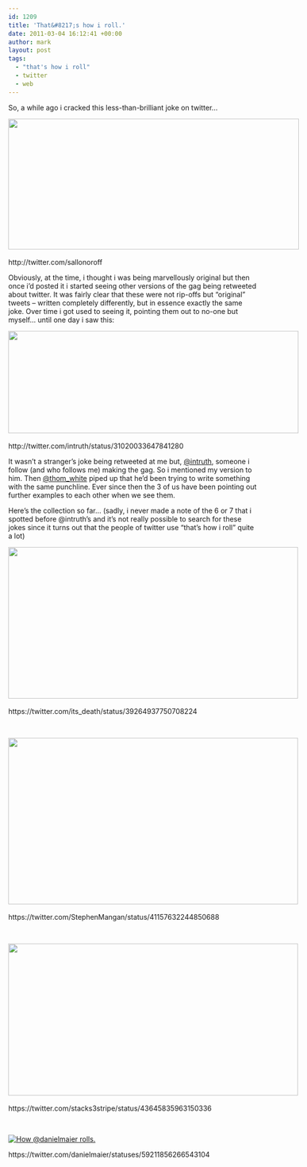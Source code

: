 ```yaml
---
id: 1209
title: 'That&#8217;s how i roll.'
date: 2011-03-04 16:12:41 +00:00
author: mark
layout: post
tags:
  - "that's how i roll"
  - twitter
  - web
---
```

So, a while ago i cracked this less-than-brilliant joke on twitter&#8230;

<div id="attachment_1211" style="width: 596px" class="wp-caption aligncenter">
  <a href="/images/fromwp/2011/03/howiroll.jpg"><img class="size-full wp-image-1211" title="That's how i roll." alt="" src="/images/fromwp/2011/03/howiroll.jpg" width="586" height="263" srcset="/images/fromwp/2011/03/howiroll.jpg 732w, /images/fromwp/2011/03/howiroll-300x134.jpg 300w" sizes="(max-width: 586px) 100vw, 586px" /></a>
  
  <p class="wp-caption-text">
    http://twitter.com/sallonoroff
  </p>
</div>

Obviously, at the time, i thought i was being marvellously original but then once i&#8217;d posted it i started seeing other versions of the gag being retweeted about twitter. It was fairly clear that these were not rip-offs but &#8220;original&#8221; tweets &#8211; written completely differently, but in essence exactly the same joke. Over time i got used to seeing it, pointing them out to no-one but myself&#8230; until one day i saw this:

<div id="attachment_1213" style="width: 595px" class="wp-caption aligncenter">
  <a href="/images/fromwp/2011/03/intruthroll.jpg"><img class="size-full wp-image-1213" title="How @intruth rolls." alt="" src="/images/fromwp/2011/03/intruthroll.jpg" width="585" height="206" srcset="/images/fromwp/2011/03/intruthroll.jpg 731w, /images/fromwp/2011/03/intruthroll-300x105.jpg 300w" sizes="(max-width: 585px) 100vw, 585px" /></a>
  
  <p class="wp-caption-text">
    http://twitter.com/intruth/status/31020033647841280
  </p>
</div>

<p style="text-align: left;">
  It wasn&#8217;t a stranger&#8217;s joke being retweeted at me but, <a href="http://twitter.com/intruth/status/31020033647841280">@intruth</a>, someone i follow (and who follows me) making the gag. So i mentioned my version to him. Then <a href="http://twitter.com/thom_white">@thom_white</a> piped up that he&#8217;d been trying to write something with the same punchline. Ever since then the 3 of us have been pointing out further examples to each other when we see them.
</p>

<p style="text-align: left;">
  Here&#8217;s the collection so far&#8230; (sadly, i never made a note of the 6 or 7 that i spotted before @intruth&#8217;s and it&#8217;s not really possible to search for these jokes since it turns out that the people of twitter use &#8220;that&#8217;s how i roll&#8221; quite a lot)
</p>

<div id="attachment_1214" style="width: 594px" class="wp-caption aligncenter">
  <a href="/images/fromwp/2011/03/deathroll.jpg"><img class="size-full wp-image-1214" title="How @Its_Death rolls." alt="" src="/images/fromwp/2011/03/deathroll.jpg" width="584" height="305" srcset="/images/fromwp/2011/03/deathroll.jpg 730w, /images/fromwp/2011/03/deathroll-300x156.jpg 300w" sizes="(max-width: 584px) 100vw, 584px" /></a>
  
  <p class="wp-caption-text">
    https://twitter.com/its_death/status/39264937750708224
  </p>
</div>

&nbsp;

<div id="attachment_1215" style="width: 594px" class="wp-caption aligncenter">
  <a href="/images/fromwp/2011/03/manganroll.jpg"><img class="size-full wp-image-1215" title="How @StephenMangan rolls." alt="" src="/images/fromwp/2011/03/manganroll.jpg" width="584" height="335" srcset="/images/fromwp/2011/03/manganroll.jpg 730w, /images/fromwp/2011/03/manganroll-300x172.jpg 300w" sizes="(max-width: 584px) 100vw, 584px" /></a>
  
  <p class="wp-caption-text">
    https://twitter.com/StephenMangan/status/41157632244850688
  </p>
</div>

&nbsp;

<div id="attachment_1216" style="width: 594px" class="wp-caption aligncenter">
  <a href="/images/fromwp/2011/03/3striperoll.jpg"><img class="size-full wp-image-1216" title="How @stacks3stripe rolls." alt="" src="/images/fromwp/2011/03/3striperoll.jpg" width="584" height="306" srcset="/images/fromwp/2011/03/3striperoll.jpg 730w, /images/fromwp/2011/03/3striperoll-300x157.jpg 300w" sizes="(max-width: 584px) 100vw, 584px" /></a>
  
  <p class="wp-caption-text">
    https://twitter.com/stacks3stripe/status/43645835963150336
  </p>
</div>

&nbsp;

<div id="attachment_1348" style="width: 594px" class="wp-caption aligncenter">
  <a href="/images/fromwp/2011/03/maierroll.jpg"><img class="size-full wp-image-1348 " title="How @danielmaier rolls" alt="How @danielmaier rolls." src="/images/fromwp/2011/03/maierroll.jpg" width="584" height="317" srcset="/images/fromwp/2011/03/maierroll.jpg 733w, /images/fromwp/2011/03/maierroll-300x162.jpg 300w" sizes="(max-width: 584px) 100vw, 584px" /></a>
  
  <p class="wp-caption-text">
    https://twitter.com/danielmaier/statuses/59211856266543104
  </p>
</div>

&nbsp;
